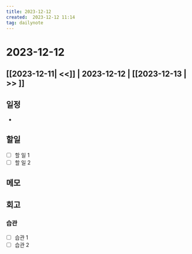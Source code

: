 ```yaml
---
title: 2023-12-12
created:  2023-12-12 11:14
tag: dailynote
---
```

# 2023-12-12
## [[2023-12-11| <<]] | 2023-12-12 | [[2023-12-13 | >> ]]
## 일정
- 

## 할일
- [ ] 할 일 1
- [ ] 할 일 2

## 메모


## 회고
### 습관
- [ ] 습관 1
- [ ] 습관 2
